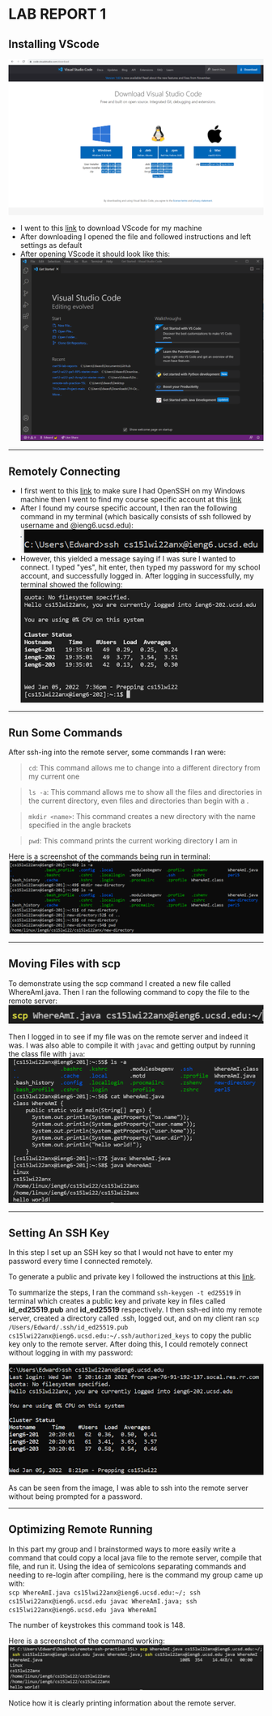 # LAB REPORT 1

## Installing VScode

![Image](./images/vscodescreenshot.png)

- I went to this [link](https://code.visualstudio.com/download) to download VScode for my machine
- After downloading I opened the file and followed instructions and left settings as default
- After opening VScode it should look like this:
![Image](./images/vscodess.png)
---

## Remotely Connecting
- I first went to this [link](https://docs.microsoft.com/en-us/windows-server/administration/openssh/openssh_install_firstuse) to make sure I had OpenSSH on my Windows machine then I went to find my course specific account at this [link](https://sdacs.ucsd.edu/~icc/index.php)
- After I found my course specific account, I then ran the following command in my terminal (which basically consists of ssh followed by username and @ieng6.ucsd.edu):
![Image](./images/remotecnnect.png)
- However, this yielded a message saying if I was sure I wanted to connect. I typed "yes", hit enter, then typed my password for my school account, and successfully logged in. After logging in successfully, my terminal showed the following:
![Image](./images/sshsuccess.png)

---

## Run Some Commands


After ssh-ing into the remote server, some commands I ran were:

> `cd`: This command allows me to change into a different directory from my current one

> `ls -a`: This command allows me to show all the files and directories in the current directory, even files and directories than begin with a .

> `mkdir <name>`: This command creates a new directory with the name specified in the angle brackets

> `pwd`: This command prints the current working directory I am in

Here is a screenshot of the commands being run in terminal:
![Image](./images/runningcmmnds.png)

---

## Moving Files with scp
To demonstrate using the scp command I created a new file called WhereAmI.java. Then I ran the following command to copy the file to the remote server: 
![Image](./images/scp-command.png)

Then I logged in to see if my file was on the remote server and indeed it was. I was also able to compile it with `javac` and getting output by running the class file with `java`:
![Image](./images/scp-success.png)

---

## Setting An SSH Key
In this step I set up an SSH key so that I would not have to enter my password every time I connected remotely.

To generate a public and private key I followed the instructions at this [link](https://docs.microsoft.com/en-us/windows-server/administration/openssh/openssh_keymanagement#user-key-generation).

To summarize the steps, I ran the command `ssh-keygen -t ed25519` in terminal which creates a public key and private key in files called **id_ed25519.pub** and **id_ed25519** respectively. I then ssh-ed into my remote server, created a directory called .ssh, logged out, and on my client ran `scp /Users/Edward/.ssh/id_ed25519.pub cs15lwi22anx@ieng6.ucsd.edu:~/.ssh/authorized_keys` to copy the public key only to the remote server. After doing this, I could remotely connect without logging in with my password:

![Image](./images/sshnopassword.png)

As can be seen from the image, I was able to ssh into the remote server without being prompted for a password.

---

## Optimizing Remote Running
In this part my group and I brainstormed ways to more easily write a command that could copy a local java file to the remote server, compile that file, and run it. Using the idea of semicolons separating commands and needing to re-login after compiling, here is the command my group came up with: <br>
`scp WhereAmI.java cs15lwi22anx@ieng6.ucsd.edu:~/; ssh cs15lwi22anx@ieng6.ucsd.edu javac WhereAmI.java; ssh cs15lwi22anx@ieng6.ucsd.edu java WhereAmI`

The number of keystrokes this command took is 148.

Here is a screenshot of the command working:
![Image](./images/scp-multi-commands.png)

Notice how it is clearly printing information about the remote server.
